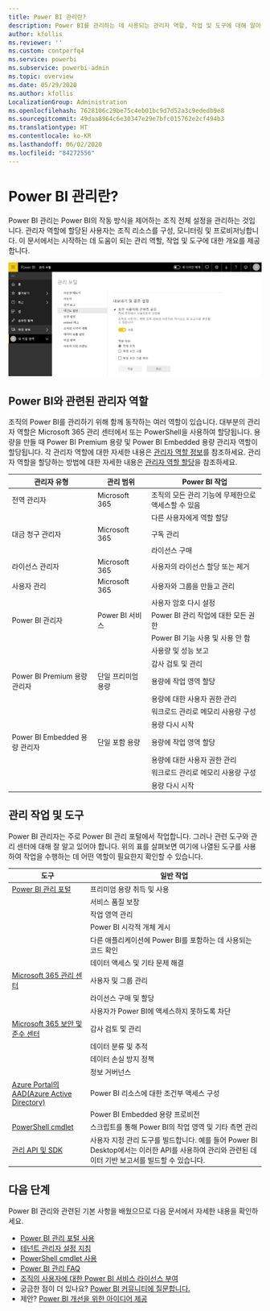 ```yaml
---
title: Power BI 관리란?
description: Power BI를 관리하는 데 사용되는 관리자 역할, 작업 및 도구에 대해 알아봅니다.
author: kfollis
ms.reviewer: ''
ms.custom: contperfq4
ms.service: powerbi
ms.subservice: powerbi-admin
ms.topic: overview
ms.date: 05/29/2020
ms.author: kfollis
LocalizationGroup: Administration
ms.openlocfilehash: 7628106c29be75c4eb01bc9d7d52a3c9ededb9e8
ms.sourcegitcommit: 49daa8964c6e30347e29e7bfc015762e2cf494b3
ms.translationtype: HT
ms.contentlocale: ko-KR
ms.lasthandoff: 06/02/2020
ms.locfileid: "84272556"
---
```

# <a name="what-is-power-bi-administration"></a>Power BI 관리란?

Power BI 관리는 Power BI의 작동 방식을 제어하는 조직 전체 설정을 관리하는 것입니다. 관리자 역할에 할당된 사용자는 조직 리소스를 구성, 모니터링 및 프로비저닝합니다. 이 문서에서는 시작하는 데 도움이 되는 관리 역할, 작업 및 도구에 대한 개요를 제공합니다.

![Power BI 관리 포털](media/service-admin-administering-power-bi-in-your-organization/admin-portal.png)

## <a name="administrator-roles-related-to-power-bi"></a>Power BI와 관련된 관리자 역할

조직의 Power BI를 관리하기 위해 함께 동작하는 여러 역할이 있습니다. 대부분의 관리자 역할은 Microsoft 365 관리 센터에서 또는 PowerShell을 사용하여 할당됩니다. 용량을 만들 때 Power BI Premium 용량 및 Power BI Embedded 용량 관리자 역할이 할당됩니다. 각 관리자 역할에 대한 자세한 내용은 [관리자 역할 정보](https://docs.microsoft.com/microsoft-365/admin/add-users/about-admin-roles?view=o365-worldwide)를 참조하세요. 관리자 역할을 할당하는 방법에 대한 자세한 내용은 [관리자 역할 할당](https://docs.microsoft.com/microsoft-365/admin/add-users/assign-admin-roles?view=o365-worldwide)을 참조하세요.

| **관리자 유형** | **관리 범위** | **Power BI 작업** |
| --- | --- | --- |
| 전역 관리자 | Microsoft 365 | 조직의 모든 관리 기능에 무제한으로 액세스할 수 있음 |
| | | 다른 사용자에게 역할 할당 |
| 대금 청구 관리자 | Microsoft 365 | 구독 관리 |
| | | 라이선스 구매 |
| 라이선스 관리자 | Microsoft 365 | 사용자의 라이선스 할당 또는 제거 |
| 사용자 관리 | Microsoft 365 | 사용자와 그룹을 만들고 관리 |
| | | 사용자 암호 다시 설정 |
| Power BI 관리자 | Power BI 서비스 | Power BI 관리 작업에 대한 모든 권한|
| | | Power BI 기능 사용 및 사용 안 함 |
| | | 사용량 및 성능 보고 |
| | | 감사 검토 및 관리 |
| Power BI Premium 용량 관리자 | 단일 프리미엄 용량 | 용량에 작업 영역 할당|
| | | 용량에 대한 사용자 권한 관리 |
| | | 워크로드 관리로 메모리 사용량 구성 |
| | | 용량 다시 시작 |
| Power BI Embedded 용량 관리자 | 단일 포함 용량 | 용량에 작업 영역 할당|
| | | 용량에 대한 사용자 권한 관리 |
| | | 워크로드 관리로 메모리 사용량 구성 |
| | | 용량 다시 시작 |

## <a name="administrative-tasks-and-tools"></a>관리 작업 및 도구

Power BI 관리자는 주로 Power BI 관리 포털에서 작업합니다. 그러나 관련 도구와 관리 센터에 대해 잘 알고 있어야 합니다. 위의 표를 살펴보면 여기에 나열된 도구를 사용하여 작업을 수행하는 데 어떤 역할이 필요한지 확인할 수 있습니다.

| **도구** | **일반 작업** |
| --- | --- |
| [Power BI 관리 포털](https://app.powerbi.com/admin-portal) | 프리미엄 용량 취득 및 사용 |
| | 서비스 품질 보장 |
| | 작업 영역 관리 |
| | Power BI 시각적 개체 게시 |
| | 다른 애플리케이션에 Power BI를 포함하는 데 사용되는 코드 확인 |
| | 데이터 액세스 및 기타 문제 해결 |
| [Microsoft 365 관리 센터](https://admin.microsoft.com) | 사용자 및 그룹 관리 |
| | 라이선스 구매 및 할당 |
| | 사용자가 Power BI에 액세스하지 못하도록 차단 |
| [Microsoft 365 보안 및 준수 센터](https://protection.office.com) | 감사 검토 및 관리 |
| | 데이터 분류 및 추적 |
| | 데이터 손실 방지 정책 |
| | 정보 거버넌스 |
| [Azure Portal의 AAD(Azure Active Directory)](https://aad.portal.azure.com) | Power BI 리소스에 대한 조건부 액세스 구성 |
| | Power BI Embedded 용량 프로비전 |
| [PowerShell cmdlet](https://docs.microsoft.com/powershell/power-bi/overview) | 스크립트를 통해 Power BI의 작업 영역 및 기타 측면 관리 |
| [관리 API 및 SDK](service-admin-reference.md) | 사용자 지정 관리 도구를 빌드합니다. 예를 들어 Power BI Desktop에서는 이러한 API를 사용하여 관리와 관련된 데이터 기반 보고서를 빌드할 수 있습니다. |

## <a name="next-steps"></a>다음 단계

Power BI 관리와 관련된 기본 사항을 배웠으므로 다음 문서에서 자세한 내용을 확인하세요.

- [Power BI 관리 포털 사용](service-admin-portal.md)
- [테넌트 관리자 설정 지침](../guidance/admin-tenant-settings.md)
- [PowerShell cmdlet 사용](https://docs.microsoft.com/powershell/power-bi/overview)
- [Power BI 관리 FAQ](service-admin-faq.md)
- [조직의 사용자에 대한 Power BI 서비스 라이선스 부여](service-admin-licensing-organization.md)
- 궁금한 점이 더 있나요? [Power BI 커뮤니티에 질문합니다.](https://community.powerbi.com/)
- 제안? [Power BI 개선을 위한 아이디어 제공](https://ideas.powerbi.com/)
